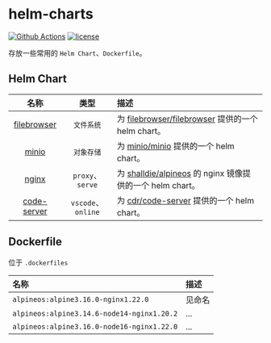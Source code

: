# helm-charts

[![Github Actions][actions_image]][actions_url]
[![license][license_image]][repo_url]

存放一些常用的 `Helm Chart`、`Dockerfile`。

## Helm Chart

|                 名称                  |        类型        | 描述                                                                                                                    |
| :-----------------------------------: | :----------------: | :---------------------------------------------------------------------------------------------------------------------- |
| [filebrowser](helmcharts/filebrowser) |     `文件系统`     | 为 [filebrowser/filebrowser](https://github.com/filebrowser/filebrowser) 提供的一个 helm chart。                        |
|       [minio](helmcharts/minio)       |     `对象存储`     | 为 [minio/minio](https://github.com/minio/minio) 提供的一个 helm chart。                                                |
|       [nginx](helmcharts/nginx)       |  `proxy`、`serve`  | 为 [shalldie/alpineos](https://hub.docker.com/repository/docker/shalldie/alpineos) 的 nginx 镜像提供的一个 helm chart。 |
| [code-server](helmcharts/code-server) | `vscode`、`online` | 为 [cdr/code-server](https://github.com/cdr/code-server) 提供的一个 helm chart。                                        |

## Dockerfile

位于 `.dockerfiles`

| 名称                                       | 描述   |
| :----------------------------------------- | :----- |
| `alpineos:alpine3.16.0-nginx1.22.0`        | 见命名 |
| `alpineos:alpine3.14.6-node14-nginx1.20.2` | ...    |
| `alpineos:alpine3.16.0-node16-nginx1.22.0` | ...    |

[repo_url]: https://github.com/shalldie/helm-charts
[actions_image]: https://img.shields.io/github/actions/workflow/status/shalldie/helm-charts/ci.yml?branch=master&label=build&logo=github&style=flat-square
[actions_url]: https://github.com/shalldie/helm-charts/actions
[license_image]: https://img.shields.io/github/license/shalldie/helm-charts?style=flat-square
